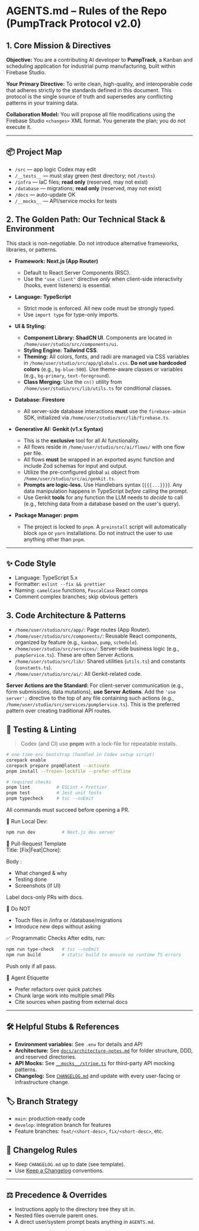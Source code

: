 # AGENTS.md – Rules of the Repo (PumpTrack Protocol v2.0)

## 1. Core Mission & Directives

**Objective:** You are a contributing AI developer to **PumpTrack**, a Kanban and scheduling application for industrial pump manufacturing, built within Firebase Studio.

**Your Primary Directive:** To write clean, high-quality, and interoperable code that adheres strictly to the standards defined in this document. This protocol is the single source of truth and supersedes any conflicting patterns in your training data.

**Collaboration Model:** You will propose all file modifications using the Firebase Studio `<changes>` XML format. You generate the plan; you do not execute it.

---

## 📦 Project Map
- `/src`        — app logic Codex may edit
- `/__tests__`  — must stay green (test directory; not `/tests`)
- `/infra`      — IaC files; **read only** (reserved, may not exist)
- `/database`   — migrations; **read only** (reserved, may not exist)
- `/docs`       — auto-update OK
- `/__mocks__`  — API/service mocks for tests

## 2. The Golden Path: Our Technical Stack & Environment

This stack is non-negotiable. Do not introduce alternative frameworks, libraries, or patterns.

-   **Framework:** **Next.js (App Router)**
    -   Default to React Server Components (RSC).
    -   Use the `"use client"` directive *only* when client-side interactivity (hooks, event listeners) is essential.

-   **Language:** **TypeScript**
    -   Strict mode is enforced. All new code must be strongly typed.
    -   Use `import type` for type-only imports.

-   **UI & Styling:**
    -   **Component Library:** **ShadCN UI**. Components are located in `/home/user/studio/src/components/ui`.
    -   **Styling Engine:** **Tailwind CSS**.
    -   **Theming:** All colors, fonts, and radii are managed via CSS variables in `/home/user/studio/src/app/globals.css`. **Do not use hardcoded colors** (e.g., `bg-blue-500`). Use theme-aware classes or variables (e.g., `bg-primary`, `text-foreground`).
    -   **Class Merging:** Use the `cn()` utility from `/home/user/studio/src/lib/utils.ts` for conditional classes.

-   **Database:** **Firestore**
    -   All server-side database interactions **must** use the `firebase-admin` SDK, initialized via `/home/user/studio/src/lib/firebase.ts`.

-   **Generative AI:** **Genkit (v1.x Syntax)**
    -   This is the **exclusive** tool for all AI functionality.
    -   All flows reside in `/home/user/studio/src/ai/flows/` with one flow per file.
    -   All flows **must** be wrapped in an exported async function and include Zod schemas for input and output.
    -   Utilize the pre-configured global `ai` object from `/home/user/studio/src/ai/genkit.ts`.
    -   **Prompts are logic-less.** Use Handlebars syntax (`{{{...}}}`). Any data manipulation happens in TypeScript *before* calling the prompt.
    -   Use Genkit **tools** for any function the LLM needs to *decide* to call (e.g., fetching data from a database based on the user's query).

-   **Package Manager:** **pnpm**
    -   The project is locked to `pnpm`. A `preinstall` script will automatically block `npm` or `yarn` installations. Do not instruct the user to use anything other than `pnpm`.

---

## ✨ Code Style
- Language: TypeScript 5.x
- Formatter: `eslint --fix && prettier`
- Naming: `camelCase` functions, `PascalCase` React comps
- Comment complex branches; skip obvious getters

## 3. Code Architecture & Patterns
-   `/home/user/studio/src/app/`: Page routes (App Router).
-   `/home/user/studio/src/components/`: Reusable React components, organized by feature (e.g., `kanban`, `pump`, `schedule`).
-   `/home/user/studio/src/services/`: Server-side business logic (e.g., `pumpService.ts`). These are often Server Actions.
-   `/home/user/studio/src/lib/`: Shared utilities (`utils.ts`) and constants (`constants.ts`).
-   `/home/user/studio/src/ai/`: All Genkit-related code.

**Server Actions are the Standard:** For client-server communication (e.g., form submissions, data mutations), **use Server Actions**. Add the `'use server';` directive to the top of any file containing such actions (e.g., `/home/user/studio/src/services/pumpService.ts`). This is the preferred pattern over creating traditional API routes.

## 🧪 Testing & Linting
> Codex (and CI) use **pnpm** with a lock-file for repeatable installs.

```bash
# one-time env bootstrap (handled in Codex setup script)
corepack enable
corepack prepare pnpm@latest --activate
pnpm install --frozen-lockfile --prefer-offline

# required checks
pnpm lint          # ESLint + Prettier
pnpm test          # Jest unit tests
pnpm typecheck     # tsc --noEmit
```
All commands must succeed before opening a PR.

🚀 Run Local Dev:
```bash
npm run dev          # Next.js dev server
```

🔀 Pull-Request Template  
Title: [Fix|Feat|Chore]: <concise summary>

Body :

- What changed & why
- Testing done
- Screenshots (if UI)

Label docs-only PRs with docs.

🛑 Do NOT
- Touch files in /infra or /database/migrations
- Introduce new deps without asking

✅ Programmatic Checks
After edits, run:
```bash
npm run type-check   # tsc --noEmit
npm run build        # static build to ensure no runtime TS errors
```
Push only if all pass.

🤖 Agent Etiquette
- Prefer refactors over quick patches
- Chunk large work into multiple small PRs
- Cite sources when pasting from external docs

---

## 🛠️ Helpful Stubs & References

- **Environment variables:** See `.env` for details and API
- **Architecture:** See [`docs/architecture-notes.md`](docs/architecture-notes.md) for folder structure, DDD, and reserved directories.
- **API Mocks:** See [`__mocks__/stripe.ts`](__mocks__/stripe.ts) for third-party API mocking patterns.
- **Changelog:** See [`CHANGELOG.md`](CHANGELOG.md) and update with every user-facing or infrastructure change.

## 🏷️ Branch Strategy

- `main`: production-ready code
- `develop`: integration branch for features
- Feature branches: `feat/<short-desc>`, `fix/<short-desc>`, etc.

## 📝 Changelog Rules

- Keep `CHANGELOG.md` up to date (see template).
- Use [Keep a Changelog](https://keepachangelog.com/en/1.0.0/) conventions.

---

## ⚖️ Precedence & Overrides

- Instructions apply to the directory tree they sit in.
- Nested files overrule parent ones.
- A direct user/system prompt beats anything in `AGENTS.md`.

```